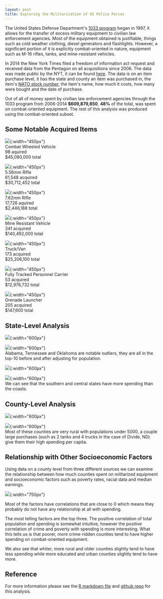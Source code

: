 ```yaml
---
layout: post
title: Exploring the Militarization of US Police Forces
---
```


The United States Defense Department's [1033 program](https://en.wikipedia.org/wiki/1033_program) began in 1997, it allows for the transfer of excess military equipment to civilian law enforcement agencies. Most of the equipment obtained is justifiable, things such as cold weather clothing, diesel generators and flashlights. However, a significant portion of it is explicitly combat-oriented in nature, equipment such as M-16 rifles, tanks, and mine-resistant vehicles.  

In 2014 the New York Times filed a freedom of information act request and received data from the Pentagon on all acquisitions since 2006. The data was made public by the NYT, it can be found [here](https://github.com/TheUpshot/Military-Surplus-Gear). The data is on an item purchase level, it has the state and county an item was purchased in, the item's [NATO stock number](https://en.wikipedia.org/wiki/NATO_Stock_Number), the item's name, how much it costs, how many were bought and the date of purchase.

Out of all of money spent by civilian law enforcement agencies through the 1033 program from 2006-2014 **$609,879,850**, **48%** of the total, was spent on combat-oriented equipment. The rest of this analysis was produced using the combat-oriented subset. 

## Some Notable Acquired Items 

![](https://raw.githubusercontent.com/vcolano/vcolano.github.io/master/_posts/policeMilitarySurplus/images/onlyCompleteCombatWheeledVehicle.jpg){:width="450px"}  
Combat Wheeled Vehicle  
98 aquired  
$45,080,000 total  
  
![](https://raw.githubusercontent.com/vcolano/vcolano.github.io/master/_posts/policeMilitarySurplus/images/rifle556.jpg){:width="450px"}  
5.56mm Rifle  
61,548 acquired  
$30,712,452 total     
   
![](https://raw.githubusercontent.com/vcolano/vcolano.github.io/master/_posts/policeMilitarySurplus/images/rifle762.jpg){:width="450px"}   
7.62mm Rifle  
17,726 aquired  
$2,446,188 total  
  
![](https://raw.githubusercontent.com/vcolano/vcolano.github.io/master/_posts/policeMilitarySurplus/images/mineResistantVehicle.jpg){:width="450px"}  
Mine Resistant Vehicle  
341 acquired  
$140,492,000 total  
   
![](https://raw.githubusercontent.com/vcolano/vcolano.github.io/master/_posts/policeMilitarySurplus/images/truckVan.jpg){:width="450px"}  
Truck/Van  
173 acquired  
$25,206,100 total  
  
![](https://raw.githubusercontent.com/vcolano/vcolano.github.io/master/_posts/policeMilitarySurplus/images/carrierPersonnelFullTracked.jpg){:width="450px"}  
Fully Tracked Personnel Carrier  
53 acquired  
$12,976,732 total  

![](https://raw.githubusercontent.com/vcolano/vcolano.github.io/master/_posts/policeMilitarySurplus/images/grenadeLauncher.jpg){:width="450px"}  
Grenade Launcher  
205 acquired  
$147,600 total     

 
## State-Level Analysis

![](https://raw.githubusercontent.com/vcolano/vcolano.github.io/master/_posts/policeMilitarySurplus/images/topStateSpenders.png){:width="600px"}

![](https://raw.githubusercontent.com/vcolano/vcolano.github.io/master/_posts/policeMilitarySurplus/images/topStateSpendersPerCapita.png){:width="600px"}  
Alabama, Tennessee and Oklahoma are notable outliers, they are all in the top-10 before and after adjusting for population.   

![](https://raw.githubusercontent.com/vcolano/vcolano.github.io/master/_posts/policeMilitarySurplus/images/topStateSpendersMap.png){:width="600px"}

![](https://raw.githubusercontent.com/vcolano/vcolano.github.io/master/_posts/policeMilitarySurplus/images/topStateSpendersPerCapitaMap.png){:width="600px"}  
We can see that the southern and central states have more spending than the coasts.

## County-Level Analysis

![](https://raw.githubusercontent.com/vcolano/vcolano.github.io/master/_posts/policeMilitarySurplus/images/topCountySpenders.png){:width="600px"}

![](https://raw.githubusercontent.com/vcolano/vcolano.github.io/master/_posts/policeMilitarySurplus/images/topCountySpendersPerCapita.png){:width="600px"}  
Most of these counties are very rural with populations under 5000, a couple large purchases (such as 2 tanks and 4 trucks in the case of Divide, ND) give them their high spending per capita.

## Relationship with Other Socioeconomic Factors

Using data on a county level from three different sources we can examine the relationship between how much counties spent on militarized equipment and socioeconomic factors such as poverty rates, racial data and median earnings.

![](https://raw.githubusercontent.com/vcolano/vcolano.github.io/master/_posts/policeMilitarySurplus/images/correlationSpendingLevelPlot.png){:width="750px"}

Most of the factors have correlations that are close to 0 which means they probably do not have any relationship at all with spending.

The most telling factors are the top three. The positive correlation of total population and spending is somewhat intuitive, however the positive correlation of crime and poverty with spending is more interesting. What this tells us is that poorer, more crime-ridden counties tend to have higher spending on combat-oriented equipment.

We also see that whiter, more rural and older counties slightly tend to have less spending while more educated and urban counties slightly tend to have more.  

## Reference
 
For more information please see the [R markdown file](https://rawgit.com/vcolano/policeMilitarySurplus/master/exploratoryAnalysis.html) and [github repo](https://github.com/vcolano/policeMilitarySurplus) for this analysis.


